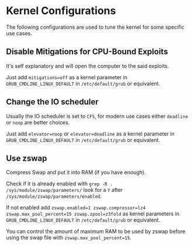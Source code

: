 # Kernel Configurations

The following configurations are used to tune the kernel for some specific use cases.

## Disable Mitigations for CPU-Bound Exploits
It's self explanatory and will open the computer to the said exploits.

Just add `mitigations=off` as a kernel parameter in `GRUB_CMDLINE_LINUX_DEFAULT` in `/etc/default/grub` or equivalent.

## Change the IO scheduler
Usually the IO scheduler is set to `CFS`, for modern use cases either `deadline` or `noop` are better choices.

Just add `elevator=noop` or `elevator=deadline` as a kernel parameter in `GRUB_CMDLINE_LINUX_DEFAULT` in `/etc/default/grub` or equivalent.

## Use zswap
Compress Swap and put it into RAM (if you have enough).

Check if it is already enabled with `grep -R . /sys/module/zswap/parameters/` look for a `Y` after `/sys/module/zswap/parameters/enabled`.

If not enabled add `zswap.enabled=1 zswap.compressor=lz4 zswap.max_pool_percent=15 zswap.zpool=z3fold` as kernel parameters in `GRUB_CMDLINE_LINUX_DEFAULT` in `/etc/default/grub` or equivalent.

You can control the amount of maximum RAM to be used by zswap before using the swap file with `zswap.max_pool_percent=15`.
